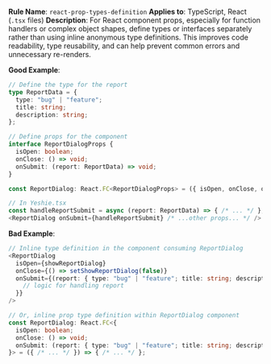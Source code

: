 **Rule Name**: `react-prop-types-definition`
**Applies to**: TypeScript, React (`.tsx` files)
**Description**: For React component props, especially for function handlers or complex object shapes, define types or interfaces separately rather than using inline anonymous type definitions. This improves code readability, type reusability, and can help prevent common errors and unnecessary re-renders.

**Good Example**:
```typescript
// Define the type for the report
type ReportData = {
  type: "bug" | "feature";
  title: string;
  description: string;
};

// Define props for the component
interface ReportDialogProps {
  isOpen: boolean;
  onClose: () => void;
  onSubmit: (report: ReportData) => void;
}

const ReportDialog: React.FC<ReportDialogProps> = ({ isOpen, onClose, onSubmit }) => { /* ... */ };

// In Yeshie.tsx
const handleReportSubmit = async (report: ReportData) => { /* ... */ };
<ReportDialog onSubmit={handleReportSubmit} /* ...other props... */ />
```

**Bad Example**:
```typescript
// Inline type definition in the component consuming ReportDialog
<ReportDialog
  isOpen={showReportDialog}
  onClose={() => setShowReportDialog(false)}
  onSubmit={(report: { type: "bug" | "feature"; title: string; description: string; }) => {
    // logic for handling report
  }}
/>

// Or, inline prop type definition within ReportDialog component
const ReportDialog: React.FC<{
  isOpen: boolean;
  onClose: () => void;
  onSubmit: (report: { type: "bug" | "feature"; title: string; description: string; }) => void;
}> = ({ /* ... */ }) => { /* ... */ };
``` 